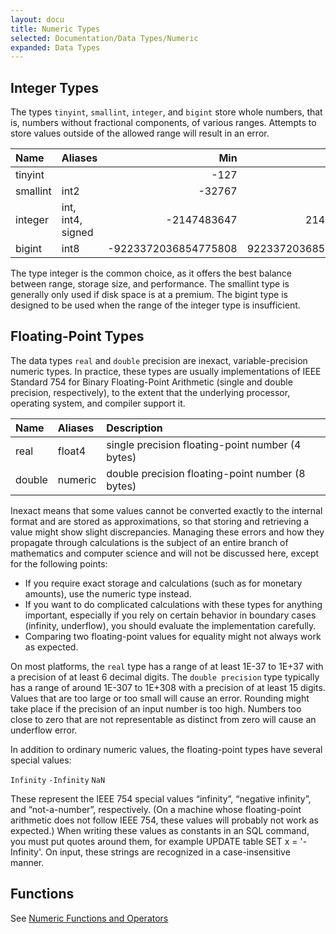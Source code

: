 ```yaml
---
layout: docu
title: Numeric Types
selected: Documentation/Data Types/Numeric
expanded: Data Types
---
```

## Integer Types
The types `tinyint`, `smallint`, `integer`, and `bigint` store whole numbers, that is, numbers without fractional components, of various ranges. Attempts to store values outside of the allowed range will result in an error.

| Name | Aliases | Min | Max |
|:---|:---|---:|---:|
| tinyint |   | -127 | 127 |
| smallint | int2 | -32767 | 32767 |
| integer | int, int4, signed | -2147483647 | 2147483647 |
| bigint | int8 | -9223372036854775808 | 9223372036854775808 |

The type integer is the common choice, as it offers the best balance between range, storage size, and performance. The smallint type is generally only used if disk space is at a premium. The bigint type is designed to be used when the range of the integer type is insufficient.

## Floating-Point Types
The data types `real` and `double` precision are inexact, variable-precision numeric types. In practice, these types are usually implementations of IEEE Standard 754 for Binary Floating-Point Arithmetic (single and double precision, respectively), to the extent that the underlying processor, operating system, and compiler support it.

| Name | Aliases | Description |
|:---|:---|:---|
| real | float4 | single precision floating-point number (4 bytes)|
| double | numeric | double precision floating-point number (8 bytes) |

Inexact means that some values cannot be converted exactly to the internal format and are stored as approximations, so that storing and retrieving a value might show slight discrepancies. Managing these errors and how they propagate through calculations is the subject of an entire branch of mathematics and computer science and will not be discussed here, except for the following points:

* If you require exact storage and calculations (such as for monetary amounts), use the numeric type instead.
* If you want to do complicated calculations with these types for anything important, especially if you rely on certain behavior in boundary cases (infinity, underflow), you should evaluate the implementation carefully.
* Comparing two floating-point values for equality might not always work as expected.

On most platforms, the `real` type has a range of at least 1E-37 to 1E+37 with a precision of at least 6 decimal digits. The `double precision` type typically has a range of around 1E-307 to 1E+308 with a precision of at least 15 digits. Values that are too large or too small will cause an error. Rounding might take place if the precision of an input number is too high. Numbers too close to zero that are not representable as distinct from zero will cause an underflow error.

In addition to ordinary numeric values, the floating-point types have several special values:

`Infinity`
`-Infinity`
`NaN`

These represent the IEEE 754 special values “infinity”, “negative infinity”, and “not-a-number”, respectively. (On a machine whose floating-point arithmetic does not follow IEEE 754, these values will probably not work as expected.) When writing these values as constants in an SQL command, you must put quotes around them, for example UPDATE table SET x = '-Infinity'. On input, these strings are recognized in a case-insensitive manner.

## Functions
See [Numeric Functions and Operators](../../functions/numeric)
